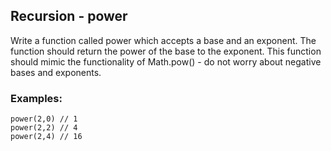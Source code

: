 <h2>Recursion - power</h2>
<p>Write a function called power which accepts a base and an exponent. The function should return the power of the base to the exponent. This function should mimic the functionality of Math.pow()  - do not worry about negative bases and exponents.</p>

<h3>Examples:</h3>

```
power(2,0) // 1
power(2,2) // 4
power(2,4) // 16
```

